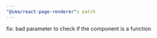 ```yaml
---
"@ima/react-page-renderer": patch
---
```


fix: bad parameter to check if the component is a function

